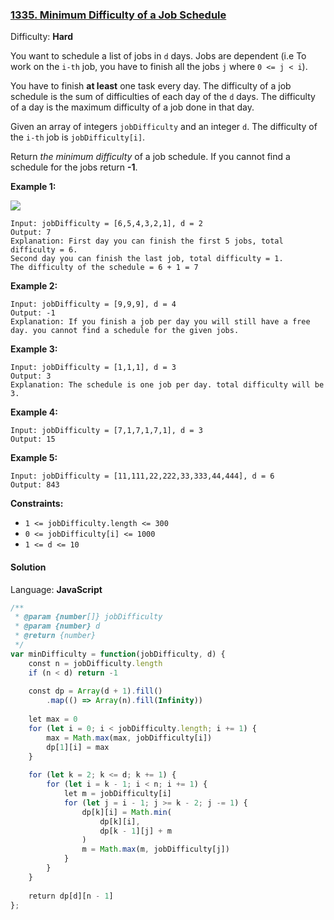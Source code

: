 ### [1335\. Minimum Difficulty of a Job Schedule](https://leetcode.com/problems/minimum-difficulty-of-a-job-schedule/)

Difficulty: **Hard**


You want to schedule a list of jobs in `d` days. Jobs are dependent (i.e To work on the `i-th` job, you have to finish all the jobs `j` where `0 <= j < i`).

You have to finish **at least** one task every day. The difficulty of a job schedule is the sum of difficulties of each day of the `d` days. The difficulty of a day is the maximum difficulty of a job done in that day.

Given an array of integers `jobDifficulty` and an integer `d`. The difficulty of the `i-th` job is `jobDifficulty[i]`.

Return _the minimum difficulty_ of a job schedule. If you cannot find a schedule for the jobs return **-1**.

**Example 1:**

![](https://assets.leetcode.com/uploads/2020/01/16/untitled.png)

```
Input: jobDifficulty = [6,5,4,3,2,1], d = 2
Output: 7
Explanation: First day you can finish the first 5 jobs, total difficulty = 6.
Second day you can finish the last job, total difficulty = 1.
The difficulty of the schedule = 6 + 1 = 7 
```

**Example 2:**

```
Input: jobDifficulty = [9,9,9], d = 4
Output: -1
Explanation: If you finish a job per day you will still have a free day. you cannot find a schedule for the given jobs.
```

**Example 3:**

```
Input: jobDifficulty = [1,1,1], d = 3
Output: 3
Explanation: The schedule is one job per day. total difficulty will be 3.
```

**Example 4:**

```
Input: jobDifficulty = [7,1,7,1,7,1], d = 3
Output: 15
```

**Example 5:**

```
Input: jobDifficulty = [11,111,22,222,33,333,44,444], d = 6
Output: 843
```

**Constraints:**

*   `1 <= jobDifficulty.length <= 300`
*   `0 <= jobDifficulty[i] <= 1000`
*   `1 <= d <= 10`


#### Solution

Language: **JavaScript**

```javascript
/**
 * @param {number[]} jobDifficulty
 * @param {number} d
 * @return {number}
 */
var minDifficulty = function(jobDifficulty, d) {
    const n = jobDifficulty.length
    if (n < d) return -1
    
    const dp = Array(d + 1).fill()
        .map(() => Array(n).fill(Infinity))
    
    let max = 0
    for (let i = 0; i < jobDifficulty.length; i += 1) {
        max = Math.max(max, jobDifficulty[i])
        dp[1][i] = max
    }
    
    for (let k = 2; k <= d; k += 1) {
        for (let i = k - 1; i < n; i += 1) {
            let m = jobDifficulty[i]
            for (let j = i - 1; j >= k - 2; j -= 1) {
                dp[k][i] = Math.min(
                    dp[k][i],
                    dp[k - 1][j] + m
                )
                m = Math.max(m, jobDifficulty[j])
            }
        }
    }
    
    return dp[d][n - 1]
};
```